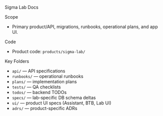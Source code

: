 Sigma Lab Docs

Scope
- Primary product/API, migrations, runbooks, operational plans, and app UI.

Code
- Product code: `products/sigma-lab/`

Key Folders
- `api/` — API specifications
- `runbooks/` — operational runbooks
- `plans/` — implementation plans
- `tests/` — QA checklists
- `todos/` — backend TODOs
- `specs/` — lab-specific DB schema deltas
- `ui/` — product UI specs (Assistant, BTB, Lab UI)
- `adrs/` — product-specific ADRs

